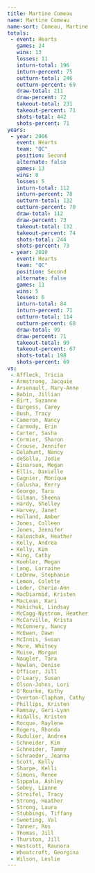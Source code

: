 ```yaml
---
title: Martine Comeau
name: Martine Comeau
name-sort: Comeau, Martine
totals:
 - event: Hearts
   games: 24
   wins: 13
   losses: 11
   inturn-total: 196
   inturn-percent: 75
   outturn-total: 246
   outturn-percent: 69
   draw-total: 211
   draw-percent: 72
   takeout-total: 231
   takeout-percent: 71
   shots-total: 442
   shots-percent: 71
years:
 - year: 2006
   event: Hearts
   team: "QC"
   position: Second
   alternate: false
   games: 13
   wins: 8
   losses: 5
   inturn-total: 112
   inturn-percent: 78
   outturn-total: 132
   outturn-percent: 70
   draw-total: 112
   draw-percent: 73
   takeout-total: 132
   takeout-percent: 74
   shots-total: 244
   shots-percent: 73
 - year: 2010
   event: Hearts
   team: "QC"
   position: Second
   alternate: false
   games: 11
   wins: 5
   losses: 6
   inturn-total: 84
   inturn-percent: 71
   outturn-total: 114
   outturn-percent: 68
   draw-total: 99
   draw-percent: 71
   takeout-total: 99
   takeout-percent: 67
   shots-total: 198
   shots-percent: 69
vs:
 - Affleck, Tricia
 - Armstrong, Jacquie
 - Arsenault, Mary-Anne
 - Babin, Jillian
 - Birt, Suzanne
 - Burgess, Carey
 - Bush, Tracy
 - Cameron, Nancy
 - Carmody, Erin
 - Carter, Sasha
 - Cormier, Sharon
 - Crouse, Jennifer
 - Delahunt, Nancy
 - deSolla, Jodie
 - Einarson, Megan
 - Ellis, Danielle
 - Gagnier, Monique
 - Galusha, Kerry
 - George, Tara
 - Gilman, Sheena
 - Hardy, Shelley
 - Harvey, Janet
 - Holland, Amber
 - Jones, Colleen
 - Jones, Jennifer
 - Kalenchuk, Heather
 - Kelly, Andrea
 - Kelly, Kim
 - King, Cathy
 - Koehler, Megan
 - Lang, Lorraine
 - LeDrew, Stephanie
 - Lemon, Colette
 - Loder, Cherie-Ann
 - MacDiarmid, Kristen
 - MacLean, Kari
 - Makichuk, Lindsay
 - McCagg-Nystrom, Heather
 - McCarville, Krista
 - McConnery, Nancy
 - McEwen, Dawn
 - McInnis, Susan
 - More, Whitney
 - Muise, Morgan
 - Naugler, Tara
 - Nowlan, Denise
 - Officer, Jill
 - O'Leary, Susan
 - Olson-Johns, Lori
 - O'Rourke, Kathy
 - Overton-Clapham, Cathy
 - Phillips, Kristen
 - Ramsay, Geri-Lynn
 - Ridalls, Kristen
 - Rocque, Raylene
 - Rogers, Rhonda
 - Rudulier, Andrea
 - Schneider, Kim
 - Schneider, Tammy
 - Schraeder, Jeanna
 - Scott, Kelly
 - Sharpe, Kelli
 - Simons, Renee
 - Sippala, Ashley
 - Sobey, Lianne
 - Streifel, Tracy
 - Strong, Heather
 - Strong, Laura
 - Stubbings, Tiffany
 - Sweeting, Val
 - Tanner, Ros
 - Thomas, Jill
 - Thurston, Jill
 - Westcott, Raunora
 - Wheatcroft, Georgina
 - Wilson, Leslie
---
```

